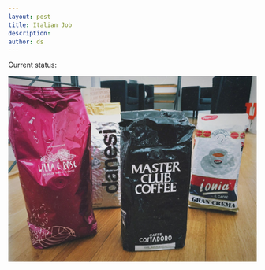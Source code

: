 ```yaml
---
layout: post
title: Italian Job
description:
author: ds
---
```


Current status:   

![Italien Coffee](/content/images/2015/06/italian-coffee.jpg)
